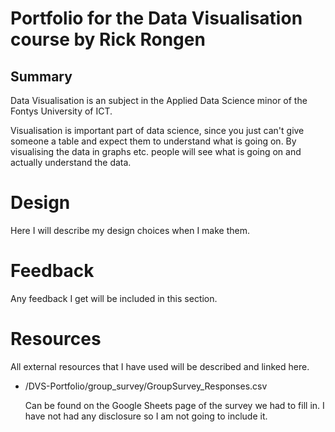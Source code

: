 # Portfolio for the Data Visualisation course by Rick Rongen
## Summary
Data Visualisation is an subject in the Applied Data Science minor of the Fontys University of ICT.

Visualisation is important part of data science, since you just can't give someone a table and expect them to understand what is going on.
By visualising the data in graphs etc. people will see what is going on and actually understand the data.

# Design
Here I will describe my design choices when I make them.

# Feedback
Any feedback I get will be included in this section.

# Resources
All external resources that I have used will be described and linked here.
- /DVS-Portfolio/group_survey/GroupSurvey_Responses.csv
   
   Can be found on the Google Sheets page of the survey we had to fill in.
   I have not had any disclosure so I am not going to include it.